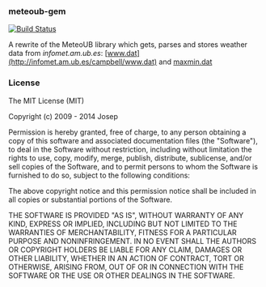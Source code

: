 ### meteoub-gem

[![Build Status](https://travis-ci.org/apuratepp/meteoub-gem.png)](https://travis-ci.org/apuratepp/meteoub-gem])

A rewrite of the MeteoUB library which gets, parses and stores weather data from *infomet.am.ub.es*: [www.dat](http://infomet.am.ub.es/campbell/www.dat) and [maxmin.dat](http://infomet.am.ub.edu/campbell/maxmin.dat)

### License

The MIT License (MIT)

Copyright (c) 2009 - 2014 Josep

Permission is hereby granted, free of charge, to any person obtaining a copy
of this software and associated documentation files (the "Software"), to deal
in the Software without restriction, including without limitation the rights
to use, copy, modify, merge, publish, distribute, sublicense, and/or sell
copies of the Software, and to permit persons to whom the Software is
furnished to do so, subject to the following conditions:

The above copyright notice and this permission notice shall be included in
all copies or substantial portions of the Software.

THE SOFTWARE IS PROVIDED "AS IS", WITHOUT WARRANTY OF ANY KIND, EXPRESS OR
IMPLIED, INCLUDING BUT NOT LIMITED TO THE WARRANTIES OF MERCHANTABILITY,
FITNESS FOR A PARTICULAR PURPOSE AND NONINFRINGEMENT. IN NO EVENT SHALL THE
AUTHORS OR COPYRIGHT HOLDERS BE LIABLE FOR ANY CLAIM, DAMAGES OR OTHER
LIABILITY, WHETHER IN AN ACTION OF CONTRACT, TORT OR OTHERWISE, ARISING FROM,
OUT OF OR IN CONNECTION WITH THE SOFTWARE OR THE USE OR OTHER DEALINGS IN
THE SOFTWARE.
